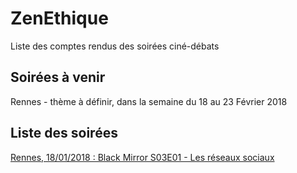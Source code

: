 # ZenEthique

Liste des comptes rendus des soirées ciné-débats

## Soirées à venir

Rennes - thème à définir, dans la semaine du 18 au 23 Février 2018

## Liste des soirées

[Rennes, 18/01/2018 : Black Mirror S03E01 - Les réseaux sociaux](/social-networks)
